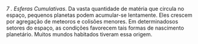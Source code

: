 ﻿<I>7 . Esferas Cumulativas</I>.  Da vasta quantidade de matéria que circula no espaço, pequenos planetas podem acumular-se lentamente. Eles crescem por agregação de meteoros e colisões menores. Em determinadosos setores do espaço, as condições favorecem tais formas de nascimento planetário. Muitos mundos habitados tiveram essa origem.